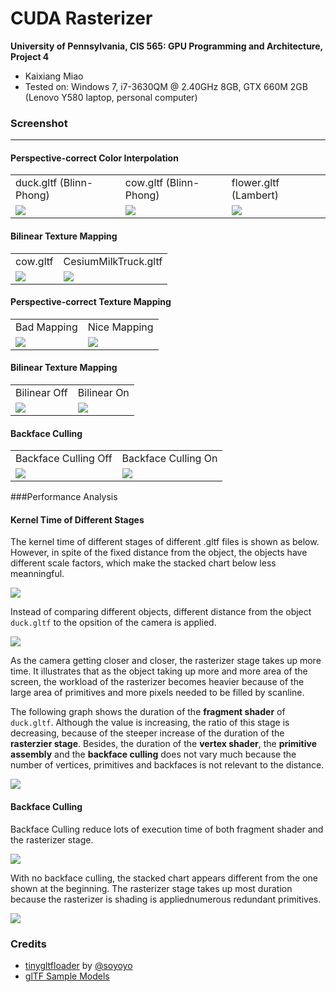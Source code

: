 CUDA Rasterizer
===============

**University of Pennsylvania, CIS 565: GPU Programming and Architecture, Project 4**

* Kaixiang Miao
* Tested on: Windows 7, i7-3630QM @ 2.40GHz 8GB, GTX 660M 2GB (Lenovo Y580 laptop, personal computer)

### Screenshot

----------------

#### Perspective-correct Color Interpolation
<table class="image">
<tr>
	<td>duck.gltf (Blinn-Phong)</td>
	<td>cow.gltf (Blinn-Phong)</td>
	<td>flower.gltf (Lambert)</td>
</tr>
<tr>
	<td><img src="img/20.gif"/></td>
	<td><img src="img/10.gif"/></td>
	<td><img src="img/3.gif"/></td>
</tr>
</table>

#### Bilinear Texture Mapping
<table class="image">
<tr>
	<td>cow.gltf</td>
	<td>CesiumMilkTruck.gltf</td>
</tr>
<tr>
	<td><img src="img/51.gif"/></td>
	<td><img src="img/61.gif"/></td>
</tr>
</table>

#### Perspective-correct Texture Mapping
<table class="image">
<tr>
	<td>Bad Mapping</td>
	<td>Nice Mapping</td>
</tr>
<tr>
	<td><img src="img/8.jpg"/></td>
	<td><img src="img/81.jpg"/></td>
</tr>
</table>

#### Bilinear Texture Mapping
<table class="image">
<tr>
	<td>Bilinear Off</td>
	<td>Bilinear On</td>
</tr>
<tr>
	<td><img src="img/tex.jpg"/></td>
	<td><img src="img/bitex.jpg"/></td>
</tr>
</table>

#### Backface Culling
<table class="image">
<tr>
	<td>Backface Culling Off</td>
	<td>Backface Culling On</td>
</tr>
<tr>
	<td><img src="img/71.gif"/></td>
	<td><img src="img/7.gif"/></td>
</tr>
</table>

###Performance Analysis

#### Kernel Time of Different Stages

The kernel time of different stages of different .gltf files is shown as below. However, in spite of the fixed distance from the object, the objects have different scale factors, which make the stacked chart below less meanningful.

![](./img/Kernel.jpg)

Instead of comparing different objects, different distance from the object `duck.gltf` to the opsition of the camera is applied.

![](./img/Duck.jpg)

As the camera getting closer and closer, the rasterizer stage takes up more time. It illustrates that as the object taking up more and more area of the screen, the workload of the rasterizer becomes heavier because of the large area of primitives and more pixels needed to be filled by scanline.

The following graph shows the duration of the **fragment shader** of `duck.gltf`. Although the value is increasing, the ratio of this stage is decreasing, because of the steeper increase of the duration of the **rasterzier stage**. Besides, the duration of the **vertex shader**, the **primitive assembly** and the **backface culling** does not vary much because the number of vertices, primitives and backfaces is not relevant to the distance.

![](./img/DuckFrag.jpg)

#### Backface Culling

Backface Culling reduce lots of execution time of both fragment shader and the rasterizer stage.

![](./img/backface.jpg)

With no backface culling, the stacked chart appears different from the one shown at the beginning. The rasterizer stage takes up most duration because the rasterizer is shading is appliednumerous redundant primitives.

![](./img/nobackface.jpg)

### Credits

* [tinygltfloader](https://github.com/syoyo/tinygltfloader) by [@soyoyo](https://github.com/syoyo)
* [glTF Sample Models](https://github.com/KhronosGroup/glTF/blob/master/sampleModels/README.md)

